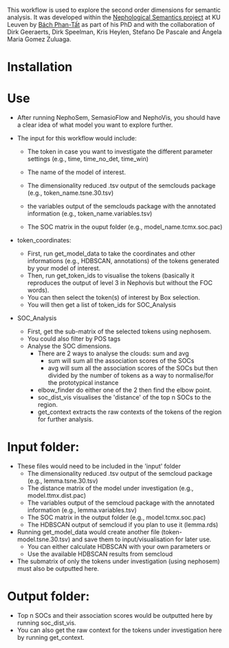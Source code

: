 This workflow is used to explore the second order dimensions for semantic analysis. It was developed within the [Nephological Semantics project](https://www.arts.kuleuven.be/ling/qlvl/projects/current/nephological-semantics) at KU Leuven by [Bách Phan-Tất](https://phantatbach.github.io) as part of his PhD and with the collaboration of Dirk Geeraerts, Dirk Speelman, Kris Heylen, Stefano De Pascale and Ángela Maria Gomez Zuluaga.

# Installation
# Use
- After running NephoSem, SemasioFlow and NephoVis, you should have a clear idea of what model you want to explore further.
- The input for this workflow would include:
    - The token in case you want to investigate the different parameter settings (e.g., time, time_no_det, time_win)
    - The name of the model of interest.

    - The dimensionality reduced .tsv output of the semclouds package (e.g., token_name.tsne.30.tsv)
    - the variables output of the semclouds package with the annotated information (e.g., token_name.variables.tsv)
    - The SOC matrix in the ouput folder (e.g., model_name.tcmx.soc.pac)

- token_coordinates:
    - First, run get_model_data to take the coordinates and other informations (e.g., HDBSCAN, annotations) of the tokens generated by your model of interest.
    - Then, run get_token_ids to visualise the tokens (basically it reproduces the output of level 3 in Nephovis but without the FOC words).
    - You can then select the token(s) of interest by Box selection.
    - You will then get a list of token_ids for SOC_Analysis

- SOC_Analysis
    - First, get the sub-matrix of the selected tokens using nephosem.
    - You could also filter by POS tags
    - Analyse the SOC dimensions.
        - There are 2 ways to analyse the clouds: sum and avg
            - sum will sum all the association scores of the SOCs
            - avg will sum all the association scores of the SOCs but then divided by the number of tokens as a way to normalise/for the prototypical instance
        - elbow_finder do either one of the 2 then find the elbow point.
        - soc_dist_vis visualises the 'distance' of the top n SOCs to the region.
        - get_context extracts the raw contexts of the tokens of the region for further analysis.

# Input folder:
- These files would need to be included in the 'input' folder    
    - The dimensionality reduced .tsv output of the semcloud package (e.g., lemma.tsne.30.tsv)
    - The distance matrix of the model under investigation (e.g., model.ttmx.dist.pac)
    - The variables output of the semcloud package with the annotated information (e.g., lemma.variables.tsv)
    - The SOC matrix in the output folder (e.g., model.tcmx.soc.pac)
    - The HDBSCAN output of semcloud if you plan to use it (lemma.rds)
- Running get_model_data would create another file (token-model.tsne.30.tsv) and save them to input/visualisation for later use.
    - You can either calculate HDBSCAN with your own parameters or
    - Use the available HDBSCAN results from semcloud
- The submatrix of only the tokens under investigation (using nephosem) must also be outputted here.

# Output folder:
- Top n SOCs and their association scores would be outputted here by running soc_dist_vis.
- You can also get the raw context for the tokens under investigation here by running get_context.
